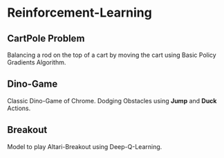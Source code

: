 # Reinforcement-Learning

## CartPole Problem
Balancing a rod on the top of a cart by moving the cart using Basic Policy Gradients Algorithm.

## Dino-Game
Classic Dino-Game of Chrome. Dodging Obstacles using **Jump** and **Duck** Actions.

## Breakout
Model to play Altari-Breakout using Deep-Q-Learning.